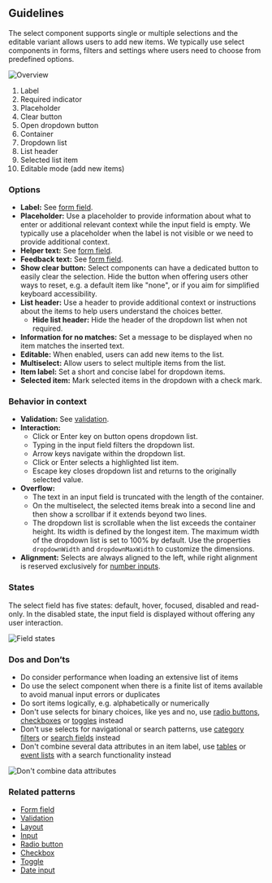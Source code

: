 ## Guidelines

The select component supports single or multiple selections and the editable variant allows users to add new items. We typically use select components in forms, filters and settings where users need to choose from predefined options.

![Overview](https://www.figma.com/design/wEptRgAezDU1z80Cn3eZ0o/iX-Pattern-Illustrations?node-id=3647-6332&t=DtCmoFcLwhf7ke3S-4)

1. Label
2. Required indicator
3. Placeholder
4. Clear button
5. Open dropdown button
6. Container
7. Dropdown list
8. List header
9. Selected list item
10. Editable mode (add new items)

### Options

- **Label:** See [form field](./forms/forms-field.md).
- **Placeholder:** Use a placeholder to provide information about what to enter or additional relevant context while the input field is empty. We typically use a placeholder when the label is not visible or we need to provide additional context.
- **Helper text:** See [form field](./forms/forms-field.md).
- **Feedback text:** See [form field](./forms/forms-field.md).
- **Show clear button:** Select components can have a dedicated button to easily clear the selection. Hide the button when offering users other ways to reset, e.g. a default item like "none", or if you aim for simplified keyboard accessibility.
- **List header:** Use a header to provide additional context or instructions about the items to help users understand the choices better.
  - **Hide list header:** Hide the header of the dropdown list when not required.
- **Information for no matches:** Set a message to be displayed when no item matches the inserted text.
- **Editable:** When enabled, users can add new items to the list.
- **Multiselect:** Allow users to select multiple items from the list.
- **Item label:** Set a short and concise label for dropdown items.
- **Selected item:** Mark selected items in the dropdown with a check mark.

### Behavior in context

- **Validation:** See [validation](./forms/forms-validation.mdx).
- **Interaction:**
  - Click or Enter key on button opens dropdown list.
  - Typing in the input field filters the dropdown list.
  - Arrow keys navigate within the dropdown list.
  - Click or Enter selects a highlighted list item.
  - Escape key closes dropdown list and returns to the originally selected value.
- **Overflow:**
  - The text in an input field is truncated with the length of the container.
  - On the multiselect, the selected items break into a second line and then show a scrollbar if it extends beyond two lines.
  - The dropdown list is scrollable when the list exceeds the container height. Its width is defined by the longest item. The maximum width of the dropdown list is set to 100% by default. Use the properties `dropdownWidth` and `dropdownMaxWidth` to customize the dimensions.
- **Alignment:** Selects are always aligned to the left, while right alignment is reserved exclusively for [number inputs](input-number.mdx).

### States

The select field has five states: default, hover, focused, disabled and read-only. In the disabled state, the input field is displayed without offering any user interaction.

![Field states](https://www.figma.com/design/wEptRgAezDU1z80Cn3eZ0o/iX-Pattern-Illustrations?node-id=3960-760&t=MWpyPDZDK5B531n9-4)

### Dos and Don’ts

- Do consider performance when loading an extensive list of items
- Do use the select component when there is a finite list of items available to avoid manual input errors or duplicates
- Do sort items logically, e.g. alphabetically or numerically
- Don't use selects for binary choices, like yes and no, use [radio buttons](radio.mdx), [checkboxes](checkbox.mdx) or [toggles](toggle.mdx) instead
- Don't use selects for navigational or search patterns, use [category filters](category-filter.md) or [search fields](expanding-search.md) instead
- Don't combine several data attributes in an item label, use [tables](html-grid.mdx) or [event lists](event-list.md) with a search functionality instead

![Don't combine data attributes](https://www.figma.com/design/wEptRgAezDU1z80Cn3eZ0o/iX-Pattern-Illustrations?node-id=3978-800&t=MWpyPDZDK5B531n9-4)

### Related patterns

- [Form field](./forms/forms-field.md)
- [Validation](./forms/forms-validation.mdx)
- [Layout](./forms/forms-layout.md)
- [Input](input.mdx)
- [Radio button](radio.mdx)
- [Checkbox](checkbox.mdx)
- [Toggle](toggle.mdx)
- [Date input](input-date.mdx)
